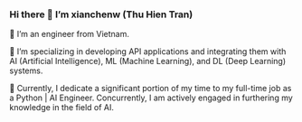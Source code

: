 ### Hi there 👋 I’m xianchenw (Thu Hien Tran)

💁 I’m an engineer from Vietnam.

🔨 I’m specializing in developing API applications and integrating them with AI (Artificial Intelligence), ML (Machine Learning), and DL (Deep Learning) systems.

🌱 Currently, I dedicate a significant portion of my time to my full-time job as a Python | AI Engineer. Concurrently, I am actively engaged in furthering my knowledge in the field of AI.

